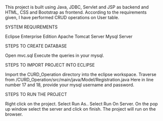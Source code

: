 This project is built using Java, JDBC, Servlet and JSP as backend and HTML, CSS and Bootstrap as frontend. According to the requirements given, I have performed CRUD operations on User table.

SYSTEM REQUIREMENTS

Eclipse Enterprise Edition
Apache Tomcat Server
Mysql Server

STEPS TO CREATE DATABASE

Open mvc.sql
Execute the queries in your mysql.

STEPS TO IMPORT PROJECT INTO ECLIPSE

Import the CURD_Operation directory into the eclipse workspace.
Traverse from /CURD_Operation/src/main/java/Model/Registration.java
Here in line number 17 and 18, provide your mysql username and password.

STEPS TO RUN THE PROJECT

Right click on the project.
Select Run As..
Select Run On Server.
On the pop up window select the server and click on finish.
The project will run on the browser.
